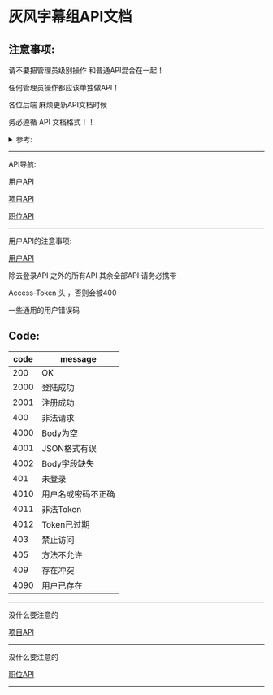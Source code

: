 # 灰风字幕组API文档

## 注意事项:

请不要把管理员级别操作 和普通API混合在一起！

任何管理员操作都应该单独做API！

各位后端 麻烦更新API文档时候

务必遵循 API 文档格式！！


<details>
  <summary>参考:</summary>
登录

Method : POST

URL :  /api/User/login

Request:

> Header:
>
> | key | value |
> | ---- | ---- |
> |  none | none |

Params:

    {
        "UserName": (String),
        "Password": (String)
    }
----------------------------------------
Response:

>Header:
>
>|  Key   | Value  |
>|  ----  | ----  |
>| Access-Token: | [jwt-token] |

Body:

    {
        code:200,
        message:'成功',
        data:{}
    }

</details>


- - -

API导航:

[用户API](#UserApi)

[项目API](#ProjectApi)

[职位API](#ProfessionApi)


- - -
用户API的注意事项:

<span id="UserApi"></span>

[用户API](./User/Readme.md)


除去登录API 之外的所有API 其余全部API 请务必携带

Access-Token 头 ，否则会被400

一些通用的用户错误码



## Code:
 | code | message |
 | ---- | ---- |
 | 200  |   OK    |
 | 2000 | 登陆成功 |
 | 2001 | 注册成功 |
 | 400  | 非法请求 |
 | 4000 | Body为空 |
 | 4001 | JSON格式有误|
 | 4002 | Body字段缺失|
 | 401 | 未登录 |
 | 4010 | 用户名或密码不正确 |
 | 4011 | 非法Token |
 | 4012 | Token已过期 |
 | 403 | 禁止访问 |
 | 405 | 方法不允许 |
 | 409 | 存在冲突 |
 | 4090 | 用户已存在 |

 
- - -

<span id="ProjectApi"></span>

没什么要注意的

[项目API](./Project/Readme.md)

- - - 

<span id="ProfessionApi"></span>

没什么要注意的

[职位API](./Profession/Readme.md)


- - -



